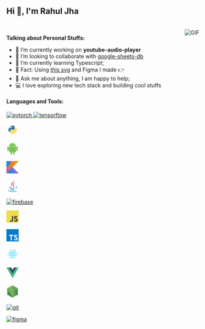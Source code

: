 ## Hi 👋, I'm Rahul Jha

<br />


  <img align="right" alt="GIF" src="./animate.gif" height="400"/>
  
**Talking about Personal Stuffs:**

- 🔭 I’m currently working on **youtube-audio-player**
- 🤝 I’m looking to collaborate with [google-sheets-db](https://github.com/rahul-jha98/google-sheets-db)
- 🌱 I’m currently learning Typescript; 
- 🎨 Fact: Using [this svg](https://storyset.com/illustration/javascript-frameworks/amico) and Figma I made 👉
- 💬 Ask me about anything, I am happy to help;
- 💻 I love exploring new tech stack and building cool stuffs

#### Languages and Tools:
<p float='left'>
<a href="https://pytorch.org/" target="_blank"> <img src="https://www.vectorlogo.zone/logos/pytorch/pytorch-icon.svg" alt="pytorch" height="32px"/> </a> 
<a href="https://www.tensorflow.org" target="_blank"> <img src="https://www.vectorlogo.zone/logos/tensorflow/tensorflow-icon.svg" alt="tensorflow" height="32px"/> </a> 

<a href="https://www.python.org" target="_blank"><img alt="Python" height ="32px" src="https://raw.githubusercontent.com/github/explore/80688e429a7d4ef2fca1e82350fe8e3517d3494d/topics/python/python.png"></a>

<a href="https://developer.android.com" target="_blank"> <img alt="Android" height ="32px" src="https://raw.githubusercontent.com/github/explore/80688e429a7d4ef2fca1e82350fe8e3517d3494d/topics/android/android.png"> </a>

<a href="https://kotlinlang.org" target="_blank"><img alt="Kotlin" height ="32px" src="https://raw.githubusercontent.com/github/explore/80688e429a7d4ef2fca1e82350fe8e3517d3494d/topics/kotlin/kotlin.png"></a>

<a href="https://www.java.com" target="_blank"><img alt="Kotlin" height ="32px" src="https://raw.githubusercontent.com/devicons/devicon/master/icons/java/java-original.svg"></a>

<a href="https://firebase.google.com/" target="_blank"> <img src="https://www.vectorlogo.zone/logos/firebase/firebase-icon.svg" alt="firebase" height ="32px"/> </a>

<a href="https://developer.mozilla.org/en-US/docs/Web/JavaScript" target="_blank"> <img alt="JavaScript" height ="32px"  src="https://raw.githubusercontent.com/github/explore/80688e429a7d4ef2fca1e82350fe8e3517d3494d/topics/javascript/javascript.png"> </a>

<a href="https://www.typescriptlang.org/" target="_blank"><img alt="Typescirpt" height ="32px" src="https://raw.githubusercontent.com/github/explore/80688e429a7d4ef2fca1e82350fe8e3517d3494d/topics/typescript/typescript.png"></a>

<a href="https://reactjs.org/" target="_blank"> <img alt="React" height ="32px" src="https://raw.githubusercontent.com/github/explore/80688e429a7d4ef2fca1e82350fe8e3517d3494d/topics/react/react.png"></a>

<a href="https://vuejs.org/" target="_blank"><img alt="Vue" height ="32px" src="https://raw.githubusercontent.com/github/explore/80688e429a7d4ef2fca1e82350fe8e3517d3494d/topics/vue/vue.png"></a>

<a href="https://nodejs.org" target="_blank"><img alt="Node.js" height ="32px" src="https://raw.githubusercontent.com/github/explore/80688e429a7d4ef2fca1e82350fe8e3517d3494d/topics/nodejs/nodejs.png"></a>


<a href="https://git-scm.com/" target="_blank"> <img src="https://www.vectorlogo.zone/logos/git-scm/git-scm-icon.svg" alt="git" height='32px'/> </a>

<a href="https://www.figma.com/" target="_blank"> <img src="https://www.vectorlogo.zone/logos/figma/figma-icon.svg" alt="figma" height='32px'/> </a>
</p>
